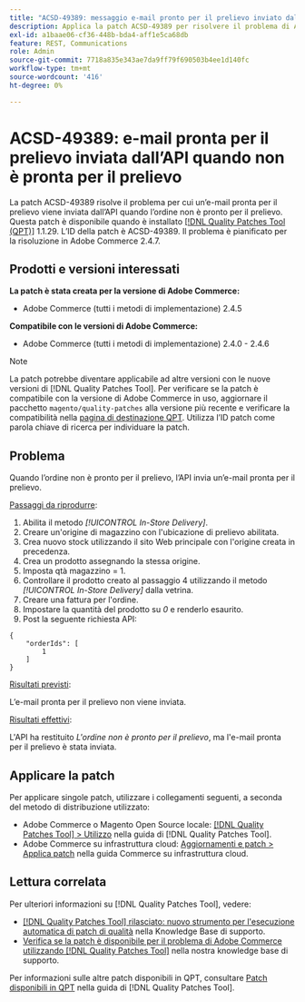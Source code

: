 ```yaml
---
title: "ACSD-49389: messaggio e-mail pronto per il prelievo inviato dall’API quando non è pronto per il prelievo"
description: Applica la patch ACSD-49389 per risolvere il problema di Adobe Commerce, a causa del quale l’API invia un’e-mail pronta per il prelievo quando l’ordine non è pronto per il prelievo.
exl-id: a1baae06-cf36-448b-bda4-aff1e5ca68db
feature: REST, Communications
role: Admin
source-git-commit: 7718a835e343ae7da9ff79f690503b4ee1d140fc
workflow-type: tm+mt
source-wordcount: '416'
ht-degree: 0%

---
```


# ACSD-49389: e-mail pronta per il prelievo inviata dall’API quando non è pronta per il prelievo

La patch ACSD-49389 risolve il problema per cui un’e-mail pronta per il prelievo viene inviata dall’API quando l’ordine non è pronto per il prelievo. Questa patch è disponibile quando è installato [[!DNL Quality Patches Tool (QPT)]](/help/announcements/adobe-commerce-announcements/magento-quality-patches-released-new-tool-to-self-serve-quality-patches.md) 1.1.29. L’ID della patch è ACSD-49389. Il problema è pianificato per la risoluzione in Adobe Commerce 2.4.7.

## Prodotti e versioni interessati

**La patch è stata creata per la versione di Adobe Commerce:**

* Adobe Commerce (tutti i metodi di implementazione) 2.4.5

**Compatibile con le versioni di Adobe Commerce:**

* Adobe Commerce (tutti i metodi di implementazione) 2.4.0 - 2.4.6

>[!NOTE]
>
>La patch potrebbe diventare applicabile ad altre versioni con le nuove versioni di [!DNL Quality Patches Tool]. Per verificare se la patch è compatibile con la versione di Adobe Commerce in uso, aggiornare il pacchetto `magento/quality-patches` alla versione più recente e verificare la compatibilità nella [pagina di destinazione QPT](https://experienceleague.adobe.com/tools/commerce-quality-patches/index.html). Utilizza l’ID patch come parola chiave di ricerca per individuare la patch.

## Problema

Quando l’ordine non è pronto per il prelievo, l’API invia un’e-mail pronta per il prelievo.

<u>Passaggi da riprodurre</u>:

1. Abilita il metodo *[!UICONTROL In-Store Delivery]*.
1. Creare un&#39;origine di magazzino con l&#39;ubicazione di prelievo abilitata.
1. Crea nuovo stock utilizzando il sito Web principale con l&#39;origine creata in precedenza.
1. Crea un prodotto assegnando la stessa origine.
1. Imposta qtà magazzino = 1.
1. Controllare il prodotto creato al passaggio 4 utilizzando il metodo *[!UICONTROL In-Store Delivery]* dalla vetrina.
1. Creare una fattura per l&#39;ordine.
1. Impostare la quantità del prodotto su *0* e renderlo esaurito.
1. Post la seguente richiesta API:

```
{
    "orderIds": [
        1
    ]
}
```

<u>Risultati previsti</u>:

L’e-mail pronta per il prelievo non viene inviata.

<u>Risultati effettivi</u>:

L&#39;API ha restituito *L&#39;ordine non è pronto per il prelievo*, ma l&#39;e-mail pronta per il prelievo è stata inviata.

## Applicare la patch

Per applicare singole patch, utilizzare i collegamenti seguenti, a seconda del metodo di distribuzione utilizzato:

* Adobe Commerce o Magento Open Source locale: [[!DNL Quality Patches Tool] > Utilizzo](https://experienceleague.adobe.com/docs/commerce-operations/tools/quality-patches-tool/usage.html) nella guida di [!DNL Quality Patches Tool].
* Adobe Commerce su infrastruttura cloud: [Aggiornamenti e patch > Applica patch](https://experienceleague.adobe.com/docs/commerce-cloud-service/user-guide/develop/upgrade/apply-patches.html) nella guida Commerce su infrastruttura cloud.

## Lettura correlata

Per ulteriori informazioni su [!DNL Quality Patches Tool], vedere:

* [[!DNL Quality Patches Tool] rilasciato: nuovo strumento per l&#39;esecuzione automatica di patch di qualità](/help/announcements/adobe-commerce-announcements/magento-quality-patches-released-new-tool-to-self-serve-quality-patches.md) nella Knowledge Base di supporto.
* [Verifica se la patch è disponibile per il problema di Adobe Commerce utilizzando  [!DNL Quality Patches Tool]](/help/support-tools/patches-available-in-qpt-tool/check-patch-for-magento-issue-with-magento-quality-patches.md) nella nostra knowledge base di supporto.

Per informazioni sulle altre patch disponibili in QPT, consultare [Patch disponibili in QPT](https://experienceleague.adobe.com/tools/commerce-quality-patches/index.html) nella guida di [!DNL Quality Patches Tool].

